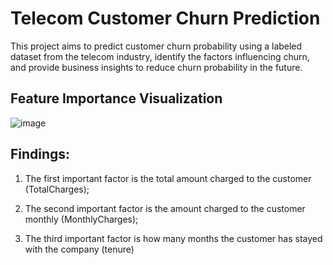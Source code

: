 # Telecom Customer Churn Prediction
This project aims to predict customer churn probability using a labeled dataset from the telecom industry, identify the factors influencing churn, and provide business insights to reduce churn probability in the future.

## Feature Importance Visualization
![image](https://github.com/user-attachments/assets/86ba2edb-8a93-4a45-951b-dde4cc24df25)

## Findings:
1. The first important factor is the total amount charged to the customer (TotalCharges);

2. The second important factor is the amount charged to the customer monthly (MonthlyCharges); 

3. The third important factor is how many months the customer has stayed with the company (tenure)  
